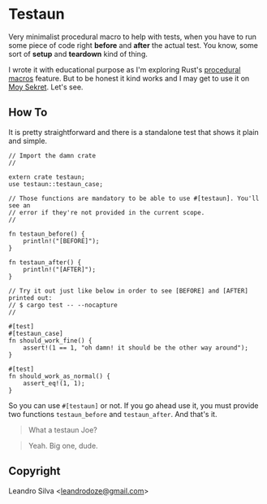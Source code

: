 # Testaun

Very minimalist procedural macro to help with tests, when you have to run some piece of code right **before** and **after** the actual test. You know, some sort of **setup** and **teardown** kind of thing.

I wrote it with educational purpose as I'm exploring Rust's [procedural macros](https://doc.rust-lang.org/reference/procedural-macros.html) feature. But to be honest it kind works and I may get to use it on [Moy Sekret](https://github.com/leandrosilva/moy-sekret). Let's see.

## How To

It is pretty straightforward and there is a standalone test that shows it plain and simple.

    // Import the damn crate
    //

    extern crate testaun;
    use testaun::testaun_case;

    // Those functions are mandatory to be able to use #[testaun]. You'll see an
    // error if they're not provided in the current scope.
    //

    fn testaun_before() {
        println!("[BEFORE]");
    }

    fn testaun_after() {
        println!("[AFTER]");
    }

    // Try it out just like below in order to see [BEFORE] and [AFTER] printed out:
    // $ cargo test -- --nocapture
    //

    #[test]
    #[testaun_case]
    fn should_work_fine() {
        assert!(1 == 1, "oh damn! it should be the other way around");
    }

    #[test]
    fn should_work_as_normal() {
        assert_eq!(1, 1);
    }

So you can use `#[testaun]` or not. If you go ahead use it, you must provide two functions `testaun_before` and `testaun_after`. And that's it.

> What a testaun Joe?

> Yeah. Big one, dude.

## Copyright

Leandro Silva <<leandrodoze@gmail.com>>
